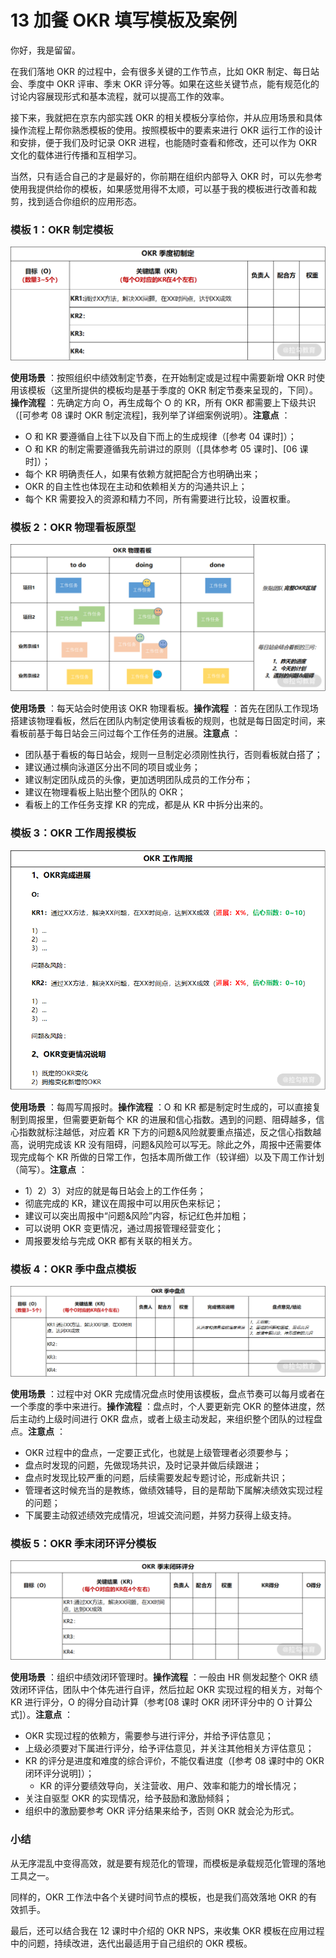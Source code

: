 # 13 加餐 OKR 填写模板及案例

你好，我是留留。

在我们落地 OKR 的过程中，会有很多关键的工作节点，比如 OKR 制定、每日站会、季度中 OKR 评审、季末 OKR 评分等。如果在这些关键节点，能有规范化的讨论内容展现形式和基本流程，就可以提高工作的效率。

接下来，我就把在京东内部实践 OKR 的相关模板分享给你，并从应用场景和具体操作流程上帮你熟悉模板的使用。按照模板中的要素来进行 OKR 运行工作的设计和安排，便于我们及时记录 OKR 进程，也能随时查看和修改，还可以作为 OKR 文化的载体进行传播和互相学习。

当然，只有适合自己的才是最好的，你前期在组织内部导入 OKR 时，可以先参考使用我提供给你的模板，如果感觉用得不太顺，可以基于我的模板进行改善和裁剪，找到适合你组织的应用形态。

### 模板 1：OKR 制定模板

![Drawing 0.png](assets/CgqCHl_HVz6AE74tAABZREKSNJY393.png)

**使用场景** ：按照组织中绩效制定节奏，在开始制定或是过程中需要新增 OKR 时使用该模板（这里所提供的模板均是基于季度的 OKR 制定节奏来呈现的，下同）。**操作流程** ：先确定方向 O，再生成每个 O 的 KR，所有 OKR 都需要上下级共识（\[可参考 08 课时 OKR 制定流程\]，我列举了详细案例说明）。**注意点** ：

- O 和 KR 要遵循自上往下以及自下而上的生成规律（\[参考 04 课时\]）；
- O 和 KR 的制定需要遵循我先前讲过的原则（\[具体参考 05 课时\]、\[06 课时\]）；
- 每个 KR 明确责任人，如果有依赖方就把配合方也明确出来；
- OKR 的自主性也体现在主动和依赖相关方的沟通共识上；
- 每个 KR 需要投入的资源和精力不同，所有需要进行比较，设置权重。

### 模板 2：OKR 物理看板原型

![Drawing 1.png](assets/Ciqc1F_HV0qASM8oAAB_ZwsxnGA883.png)

**使用场景** ：每天站会时使用该 OKR 物理看板。**操作流程** ：首先在团队工作现场搭建该物理看板，然后在团队内制定使用该看板的规则，也就是每日固定时间，来看板前基于每日站会三问过每个工作任务的进展。**注意点** ：

- 团队基于看板的每日站会，规则一旦制定必须刚性执行，否则看板就白搭了；
- 建议通过横向泳道区分出不同的项目或业务；
- 建议制定团队成员的头像，更加透明团队成员的工作分布；
- 建议在物理看板上贴出整个团队的 OKR；
- 看板上的工作任务支撑 KR 的完成，都是从 KR 中拆分出来的。

### 模板 3：OKR 工作周报模板

![Drawing 2.png](assets/Ciqc1F_HV1OAfuobAABSqW0ub0E809.png)

**使用场景** ：每周写周报时。**操作流程** ：O 和 KR 都是制定时生成的，可以直接复制到周报里，但需要更新每个 KR 的进展和信心指数。遇到的问题、阻碍越多，信心指数就标注越低，对应着 KR 下方的问题&风险就要重点描述，反之信心指数越高，说明完成该 KR 没有阻碍，问题&风险可以写无。除此之外，周报中还需要体现完成每个 KR 所做的日常工作，包括本周所做工作（较详细）以及下周工作计划（简写）。**注意点** ：

- 1）2）3）对应的就是每日站会上的工作任务；
- 彻底完成的 KR，建议在周报中可以用灰色来标记；
- 建议可以突出周报中“问题&风险”内容，标记红色并加粗；
- 可以说明 OKR 变更情况，通过周报管理经营变化；
- 周报要发给与完成 OKR 都有关联的相关方。

### 模板 4：OKR 季中盘点模板

![Drawing 3.png](assets/CgqCHl_HV1yADnmRAABryUxGza8525.png)

**使用场景** ：过程中对 OKR 完成情况盘点时使用该模板，盘点节奏可以每月或者在一个季度的季中来进行。**操作流程** ：盘点时，个人要更新完 OKR 的整体进度，然后主动约上级时间进行 OKR 盘点，或者上级主动发起，来组织整个团队的过程盘点。**注意点** ：

- OKR 过程中的盘点，一定要正式化，也就是上级管理者必须要参与；
- 盘点时发现的问题，先做现场共识，及时记录并做后续跟进；
- 盘点时发现比较严重的问题，后续需要发起专题讨论，形成新共识；
- 管理者这时候充当的是教练，做绩效辅导，目的是帮助下属解决绩效实现过程的问题；
- 下属要主动叙述绩效完成情况，坦诚交流问题，并努力获得上级支持。

### 模板 5：OKR 季末闭环评分模板

![Drawing 4.png](assets/Ciqc1F_HV2SAR-cKAABXaMKPNfE009.png)

**使用场景** ：组织中绩效闭环管理时。**操作流程** ：一般由 HR 侧发起整个 OKR 绩效闭环评估，团队中个体先进行自评，然后拉起 OKR 实现过程的相关方，对每个 KR 进行评分，O 的得分自动计算（参考\[08 课时 OKR 闭环评分中的 O 计算公式\]）。**注意点** ：

- OKR 实现过程的依赖方，需要参与进行评分，并给予评估意见；
- 上级必须要对下属进行评分，给予评估意见，并关注其他相关方评估意见；
- KR 的评分是进度和难度的综合评价，不能仅看进度（\[参考 08 课时中的 OKR 闭环评分说明\]）；
  - KR 的评分要绩效导向，关注营收、用户、效率和能力的增长情况；
- 关注自驱型 OKR 的实现情况，给予鼓励和激励倾斜；
- 组织中的激励要参考 OKR 评分结果来给予，否则 OKR 就会沦为形式。

### 小结

从无序混乱中变得高效，就是要有规范化的管理，而模板是承载规范化管理的落地工具之一。

同样的，OKR 工作法中各个关键时间节点的模板，也是我们高效落地 OKR 的有效抓手。

最后，还可以结合我在 12 课时中介绍的 OKR NPS，来收集 OKR 模板在应用过程中的问题，持续改进，迭代出最适用于自己组织的 OKR 模板。
